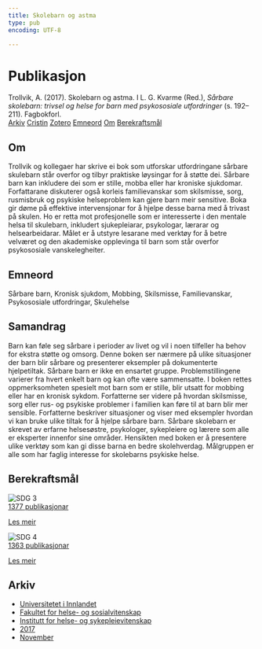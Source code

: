 ```yaml
---
title: Skolebarn og astma
type: pub
encoding: UTF-8

---
```

<h1>Publikasjon</h1>
<article id="csl-bib-container-B2ICX5U8" class="csl-bib-container">
  <div class="csl-bib-body"> <div class="csl-entry">Trollvik, A. (2017). Skolebarn og astma. I L. G. Kvarme (Red.), <i>Sårbare skolebarn: trivsel og helse for barn med psykososiale utfordringer</i> (s. 192–211). Fagbokforl.</div> </div>
  <div class="csl-bib-buttons">
    <a href="#taxonomy-article-B2ICX5U8" alt="archive" class="csl-bib-button">Arkiv</a>
    <a href="https://app.cristin.no/results/show.jsf?id=1514778" alt="Cristin" class="csl-bib-button">Cristin</a>
    <a href="http://zotero.org/groups/5881554/items/B2ICX5U8" alt="Zotero" class="csl-bib-button">Zotero</a>
    <a href="#keywords-article-B2ICX5U8" alt="keywords" class="csl-bib-button">Emneord</a>
    <a href="#about-article-B2ICX5U8" alt="about_pub" class="csl-bib-button">Om</a>
    <a href="#sdg-article-B2ICX5U8" alt="sdg" class="csl-bib-button">Berekraftsmål</a>
  </div>
  <div id="csl-bib-meta-container-B2ICX5U8"></div>
</article>
<div id="csl-bib-meta-B2ICX5U8" class="csl-bib-meta">
  <article id="about-article-B2ICX5U8" class="about_pub-article">
    <h1>Om</h1>
    Trollvik og kollegaer har skrive ei bok som utforskar utfordringane sårbare skulebarn står overfor og tilbyr praktiske løysingar for å støtte dei. Sårbare barn kan inkludere dei som er stille, mobba eller har kroniske sjukdomar. Forfattarane diskuterer også korleis familievanskar som skilsmisse, sorg, rusmisbruk og psykiske helseproblem kan gjere barn meir sensitive. Boka gir døme på effektive intervensjonar for å hjelpe desse barna med å trivast på skulen. Ho er retta mot profesjonelle som er interesserte i den mentale helsa til skulebarn, inkludert sjukepleiarar, psykologar, lærarar og helsearbeidarar. Målet er å utstyre lesarane med verktøy for å betre velværet og den akademiske opplevinga til barn som står overfor psykososiale vanskelegheiter.
  </article>
  <article id="keywords-article-B2ICX5U8" class="keywords-article">
    <h1>Emneord</h1>
    Sårbare barn, Kronisk sjukdom, Mobbing, Skilsmisse, Familievanskar, Psykososiale utfordringar, Skulehelse
  </article>
  <article id="abstract-article-B2ICX5U8" class="abstract-article">
    <h1>Samandrag</h1>
    Barn kan føle seg sårbare i perioder av livet og vil i noen tilfeller ha behov for ekstra støtte og omsorg. Denne boken ser nærmere på ulike situasjoner der barn blir sårbare og presenterer eksempler på dokumenterte hjelpetiltak. Sårbare barn er ikke en ensartet gruppe. Problemstillingene varierer fra hvert enkelt barn og kan ofte være sammensatte. I boken rettes oppmerksomheten spesielt mot barn som er stille, blir utsatt for mobbing eller har en kronisk sykdom. Forfatterne ser videre på hvordan skilsmisse, sorg eller rus- og psykiske problemer i familien kan føre til at barn blir mer sensible. Forfatterne beskriver situasjoner og viser med eksempler hvordan vi kan bruke ulike tiltak for å hjelpe sårbare barn. Sårbare skolebarn er skrevet av erfarne helsesøstre, psykologer, sykepleiere og lærere som alle er eksperter innenfor sine områder. Hensikten med boken er å presentere ulike verktøy som kan gi disse barna en bedre skolehverdag. Målgruppen er alle som har faglig interesse for skolebarns psykiske helse.
  </article>
  <article id="sdg-article-B2ICX5U8" class="sdg-article">
    <h1>Berekraftsmål</h1>
    <div class="sdg-container"><div id="sdg3" class="sdg">
        <img src="{{< params subfolder >}}images/sdg/sdg03_nn.png" class="image" alt="SDG 3">
        <div class="sdg-overlay">
          <a href="{{< params subfolder >}}nn/archive/?sdg=3#archive" class="sdg-publication-count"><span>1377</span> publikasjonar</a>
          <p><a href="https://fn.no/om-fn/fns-baerekraftsmaal/god-helse-og-livskvalitet?lang=nno-NO" class="sdg-read-more">Les meir</a></p>
        </div>
      </div> <div id="sdg4" class="sdg">
        <img src="{{< params subfolder >}}images/sdg/sdg04_nn.png" class="image" alt="SDG 4">
        <div class="sdg-overlay">
          <a href="{{< params subfolder >}}nn/archive/?sdg=4#archive" class="sdg-publication-count"><span>1363</span> publikasjonar</a>
          <p><a href="https://fn.no/om-fn/fns-baerekraftsmaal/god-utdanning?lang=nno-NO" class="sdg-read-more">Les meir</a></p>
        </div>
      </div></div>
  </article>
  <article id="taxonomy-article-B2ICX5U8" class="taxonomy-article">
    <h1>Arkiv</h1>
    <ul>
      <li><a href="{{< params subfolder >}}nn/archive/?key=3DCRN523">Universitetet i Innlandet</a></li>
      <li><a href="{{< params subfolder >}}nn/archive/?key=IDKFS3MX">Fakultet for helse- og sosialvitenskap</a></li>
      <li><a href="{{< params subfolder >}}nn/archive/?key=GTV4ECMZ">Institutt for helse- og sykepleievitenskap</a></li>
      <li><a href="{{< params subfolder >}}nn/archive/?key=QV2QKSDS">2017</a></li>
      <li><a href="{{< params subfolder >}}nn/archive/?key=76Z26YNP">November</a></li>
    </ul>
  </article>
</div>
